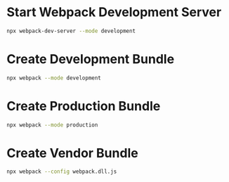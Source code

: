 #  Start Webpack Development Server
```bash
npx webpack-dev-server --mode development
```

#  Create Development Bundle
```bash
npx webpack --mode development
```

#  Create Production Bundle
```bash
npx webpack --mode production
```

# Create Vendor Bundle
```bash
npx webpack --config webpack.dll.js
```